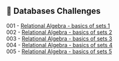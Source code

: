 
## 🎯 Databases Challenges

001 - [Relational Algebra - basics of sets 1](https://github.com/danipishinin/HackerRank/blob/main/databases/basics-of-sets-and-relational-algebra-1.md) </br >
002 - [Relational Algebra - basics of sets 2](https://github.com/danipishinin/HackerRank/blob/main/databases/basics-of-sets-and-relational-algebra-2.md) </br >
003 - [Relational Algebra - basics of sets 3](https://github.com/danipishinin/HackerRank/blob/main/databases/basics-of-sets-and-relational-algebra-3.md) </br >
004 - [Relational Algebra - basics of sets 4](https://github.com/danipishinin/HackerRank/blob/main/databases/basics-of-sets-and-relational-algebra-4.md) </br >
005 - [Relational Algebra - basics of sets 5](https://github.com/danipishinin/HackerRank/blob/main/databases/basics-of-sets-and-relational-algebra-5.md) </br >
